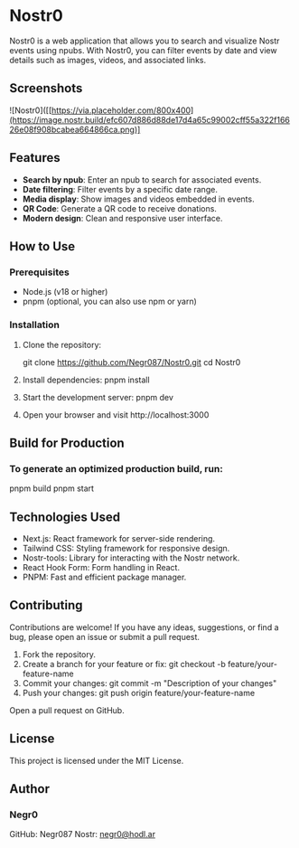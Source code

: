 # Nostr0

Nostr0 is a web application that allows you to search and visualize Nostr events using npubs. With Nostr0, you can filter events by date and view details such as images, videos, and associated links.

## Screenshots

![Nostr0]([[https://via.placeholder.com/800x400](https://image.nostr.build/efc607d886d88de17d4a65c99002cff55a322f16626e08f908bcabea664866ca.png)] 

## Features

- **Search by npub**: Enter an npub to search for associated events.
- **Date filtering**: Filter events by a specific date range.
- **Media display**: Show images and videos embedded in events.
- **QR Code**: Generate a QR code to receive donations.
- **Modern design**: Clean and responsive user interface.

## How to Use

### Prerequisites

- Node.js (v18 or higher)
- pnpm (optional, you can also use npm or yarn)

### Installation

1. Clone the repository:

   git clone https://github.com/Negr087/Nostr0.git
   cd Nostr0

2. Install dependencies:
   pnpm install

3. Start the development server:
   pnpm dev

4. Open your browser and visit http://localhost:3000

## Build for Production
### To generate an optimized production build, run:
  pnpm build
  pnpm start

## Technologies Used
- Next.js: React framework for server-side rendering.
- Tailwind CSS: Styling framework for responsive design.
- Nostr-tools: Library for interacting with the Nostr network.
- React Hook Form: Form handling in React.
- PNPM: Fast and efficient package manager.

## Contributing
Contributions are welcome! If you have any ideas, suggestions, or find a bug, please open an issue or submit a pull request.
1. Fork the repository.
2. Create a branch for your feature or fix:
   git checkout -b feature/your-feature-name
3. Commit your changes:
   git commit -m "Description of your changes"
4. Push your changes:
   git push origin feature/your-feature-name

Open a pull request on GitHub.
## License
This project is licensed under the MIT License.

## Author
### Negr0
GitHub: Negr087
Nostr: negr0@hodl.ar
